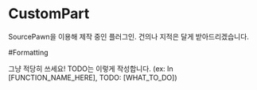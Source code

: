 # CustomPart

SourcePawn을 이용해 제작 중인 플러그인.
건의나 지적은 달게 받아드리겠습니다.

#Formatting

그냥 적당히 쓰세요!
TODO는 이렇게 작성합니다.
(ex: In [FUNCTION_NAME_HERE], TODO: [WHAT_TO_DO])
